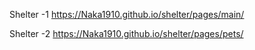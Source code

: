 Shelter -1
https://Naka1910.github.io/shelter/pages/main/

Shelter -2
https://Naka1910.github.io/shelter/pages/pets/
